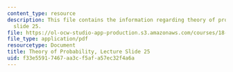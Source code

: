 ```yaml
---
content_type: resource
description: This file contains the information regarding theory of probability, lecture
  slide 25.
file: https://ol-ocw-studio-app-production.s3.amazonaws.com/courses/18-175-theory-of-probability-spring-2014/f33e55917467aa3cf5afa57ec32f4a6a_MIT18_175S14_Lecture25.pdf
file_type: application/pdf
resourcetype: Document
title: Theory of Probability, Lecture Slide 25
uid: f33e5591-7467-aa3c-f5af-a57ec32f4a6a
---
```

